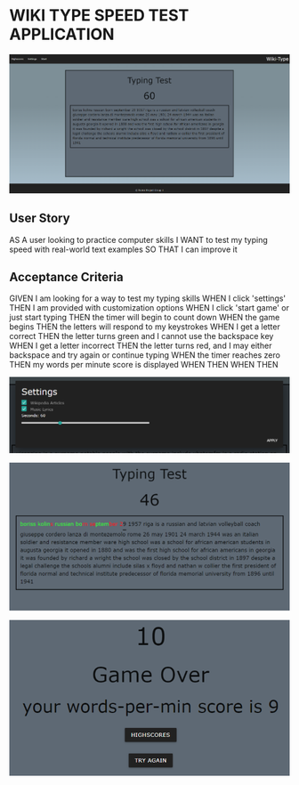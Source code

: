 # WIKI TYPE SPEED TEST APPLICATION

![Application Layout upon Page Load](./Assets/images/overview.png)

## User Story ##
AS A user looking to practice computer skills
I WANT to test my typing speed with real-world text examples
SO THAT I can improve it


## Acceptance Criteria ##
GIVEN I am looking for a way to test my typing skills
WHEN I click 'settings'
THEN I am provided with customization options
WHEN I click 'start game' or just start typing
THEN the timer will begin to count down
WHEN the game begins
THEN the letters will respond to my keystrokes
WHEN I get a letter correct
THEN the letter turns green and I cannot use the backspace key
WHEN I get a letter incorrect
THEN the letter turns red, and I may either backspace and try again or continue typing
WHEN the timer reaches zero
THEN my words per minute score is displayed
WHEN 
THEN 
WHEN 
THEN 

![The settings window customized with Materialize CSS library.](./Assets/images/settings_selectors.png)

![A correct response renders a bright green font, while an incorrect response renders bright red.](./Assets/images/conditional_formatting.png)

![When the timer reaches zero, the words-per-minute score is displayed.](./Assets/images/words-per-minute_calculation.png)

